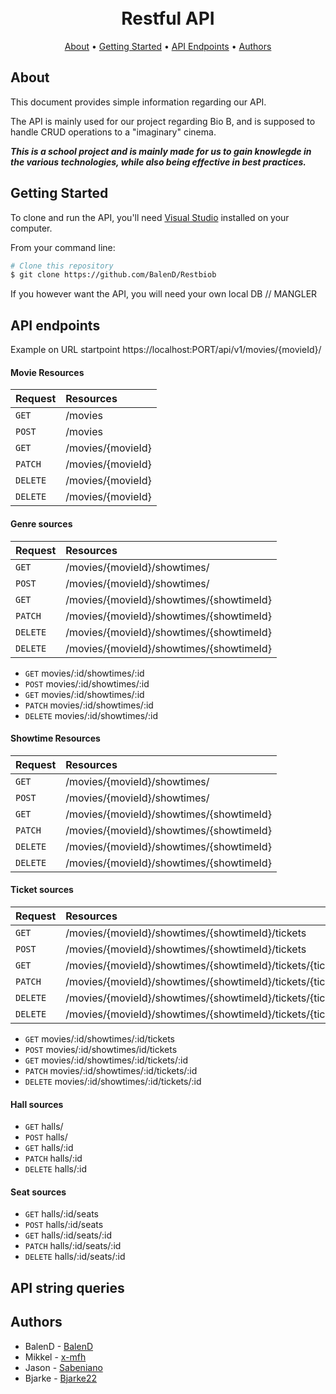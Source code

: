 <h1 align="center">
  <br>
 Restful API
  <br>
</h1>

<p align="center">
  <a href="#about">About</a> •
  <a href="#getting-started">Getting Started</a> •
  <a href="#api-endpoints">API Endpoints</a> •
  <a href="#authors">Authors</a>
</p>

## About
This document provides simple information regarding our API.

The API is mainly used for our project regarding Bio B, and is supposed to handle CRUD operations to a "imaginary" cinema.

___This is a school project and is mainly made for us to gain knowlegde in the various technologies, while also being effective in best practices.___

## Getting Started
To clone and run the API, you'll need [Visual Studio](https://visualstudio.microsoft.com/vs/community/) installed on your computer.

From your command line:

```bash
# Clone this repository
$ git clone https://github.com/BalenD/Restbiob
```

If you however want the API, you will need your own local DB
// MANGLER

## API endpoints
Example on URL startpoint
https://localhost:PORT/api/v1/movies/{movieId}/
#### Movie Resources
| Request | Resources                       |
|:--------|:--------------------------------|
| `GET`   | /movies |
| `POST`  | /movies |
| `GET`   | /movies/{movieId} |
| `PATCH` | /movies/{movieId} |
| `DELETE`| /movies/{movieId} |
| `DELETE`| /movies/{movieId} |
#### Genre sources
| Request | Resources                       |
|:--------|:--------------------------------|
| `GET`   | /movies/{movieId}/showtimes/ |
| `POST`  | /movies/{movieId}/showtimes/ |
| `GET`   | /movies/{movieId}/showtimes/{showtimeId} |
| `PATCH` | /movies/{movieId}/showtimes/{showtimeId} |
| `DELETE`| /movies/{movieId}/showtimes/{showtimeId} |
| `DELETE`| /movies/{movieId}/showtimes/{showtimeId} |
- <code>GET</code> movies/:id/showtimes/:id
- <code>POST</code> movies/:id/showtimes/:id
- <code>GET</code> movies/:id/showtimes/:id
- <code>PATCH</code> movies/:id/showtimes/:id
- <code>DELETE</code> movies/:id/showtimes/:id
#### Showtime Resources
| Request | Resources                       |
|:--------|:--------------------------------|
| `GET`   | /movies/{movieId}/showtimes/ |
| `POST`  | /movies/{movieId}/showtimes/ |
| `GET`   | /movies/{movieId}/showtimes/{showtimeId} |
| `PATCH` | /movies/{movieId}/showtimes/{showtimeId} |
| `DELETE`| /movies/{movieId}/showtimes/{showtimeId} |
| `DELETE`| /movies/{movieId}/showtimes/{showtimeId} |
#### Ticket sources
| Request | Resources                       |
|:--------|:--------------------------------|
| `GET`   | /movies/{movieId}/showtimes/{showtimeId}/tickets |
| `POST`  | /movies/{movieId}/showtimes/{showtimeId}/tickets |
| `GET`   | /movies/{movieId}/showtimes/{showtimeId}/tickets/{ticketId} |
| `PATCH` | /movies/{movieId}/showtimes/{showtimeId}/tickets/{ticketId} |
| `DELETE`| /movies/{movieId}/showtimes/{showtimeId}/tickets/{ticketId} |
| `DELETE`| /movies/{movieId}/showtimes/{showtimeId}/tickets/{ticketId} |
- <code>GET</code> movies/:id/showtimes/:id/tickets
- <code>POST</code> movies/:id/showtimes/id/tickets
- <code>GET</code> movies/:id/showtimes/:id/tickets/:id
- <code>PATCH</code> movies/:id/showtimes/:id/tickets/:id
- <code>DELETE</code> movies/:id/showtimes/:id/tickets/:id
#### Hall sources
- <code>GET</code> halls/
- <code>POST</code> halls/
- <code>GET</code> halls/:id
- <code>PATCH</code> halls/:id
- <code>DELETE</code> halls/:id
#### Seat sources
- <code>GET</code> halls/:id/seats
- <code>POST</code> halls/:id/seats
- <code>GET</code> halls/:id/seats/:id
- <code>PATCH</code> halls/:id/seats/:id
- <code>DELETE</code> halls/:id/seats/:id
## API string queries

## Authors
- BalenD - [BalenD](https://github.com/BalenD)
- Mikkel - [x-mfh](https://github.com/x-mfh)
- Jason - [Sabeniano](https://github.com/Sabeniano)
- Bjarke - [Bjarke22](https://github.com/Bjarke22)
